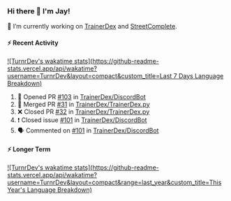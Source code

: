 ### Hi there 👋 I'm Jay!

🔭 I’m currently working on [TrainerDex](https://www.github.com/TrainerDex) and [StreetComplete](https://github.com/streetcomplete/StreetComplete).

#### :zap: Recent Activity

[![TurnrDev's wakatime stats](https://github-readme-stats.vercel.app/api/wakatime?username=TurnrDev&layout=compact&custom_title=Last 7 Days Language Breakdown)](https://wakatime.com/@TurnrDev)
<br>
<!--START_SECTION:activity-->
1. 💪 Opened PR [#103](https://github.com/TrainerDex/DiscordBot/pull/103) in [TrainerDex/DiscordBot](https://github.com/TrainerDex/DiscordBot)
2. 🎉 Merged PR [#31](https://github.com/TrainerDex/TrainerDex.py/pull/31) in [TrainerDex/TrainerDex.py](https://github.com/TrainerDex/TrainerDex.py)
3. ❌ Closed PR [#32](https://github.com/TrainerDex/TrainerDex.py/pull/32) in [TrainerDex/TrainerDex.py](https://github.com/TrainerDex/TrainerDex.py)
4. ❗️ Closed issue [#101](https://github.com/TrainerDex/DiscordBot/issues/101) in [TrainerDex/DiscordBot](https://github.com/TrainerDex/DiscordBot)
5. 🗣 Commented on [#101](https://github.com/TrainerDex/DiscordBot/issues/101) in [TrainerDex/DiscordBot](https://github.com/TrainerDex/DiscordBot)
<!--END_SECTION:activity-->

#### :zap: Longer Term
[![TurnrDev's wakatime stats](https://github-readme-stats.vercel.app/api/wakatime?username=TurnrDev&layout=compact&range=last_year&custom_title=This Year's Language Breakdown)](https://wakatime.com/@TurnrDev)
<br>
